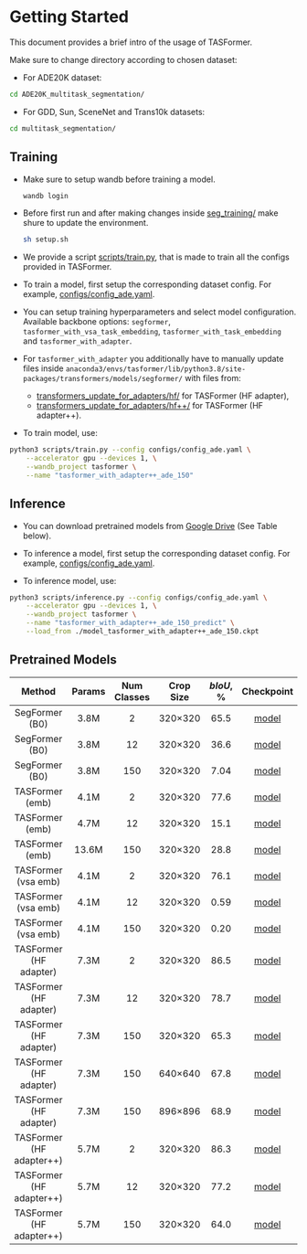 # Getting Started

This document provides a brief intro of the usage of TASFormer.

Make sure to change directory according to chosen dataset:

- For ADE20K dataset:
```bash
cd ADE20K_multitask_segmentation/
```
- For GDD, Sun, SceneNet and Trans10k datasets: 
```bash
cd multitask_segmentation/
```
## Training

- Make sure to setup wandb before training a model.

  ```bash
  wandb login
  ```
- Before first run and after making changes inside [seg_training/](ADE20K_multitask_segmentation/seg_training/) make shure to update the environment.

  ```bash
  sh setup.sh
  ```

- We provide a script [scripts/train.py](ADE20K_multitask_segmentation/scripts/train.py), that is made to train all the configs provided in TASFormer.

- To train a model, first setup the corresponding dataset config. For example, [configs/config_ade.yaml](ADE20K_multitask_segmentation/configs/config_ade.yaml).

- You can setup training hyperparameters and select model configuration. Available backbone options: `segformer`, `tasformer_with_vsa_task_embedding`, `tasformer_with_task_embedding` and `tasformer_with_adapter`.

- For `tasformer_with_adapter` you additionally have to manually update files inside `anaconda3/envs/tasformer/lib/python3.8/site-packages/transformers/models/segformer/` with files from:
  - [transformers_update_for_adapters/hf/](transformers_update_for_adapters/hf/) for TASFormer (HF adapter),
  - [transformers_update_for_adapters/hf++/](transformers_update_for_adapters/hf%2B%2B/) for TASFormer (HF adapter++).

- To train model, use:

```bash
python3 scripts/train.py --config configs/config_ade.yaml \
    --accelerator gpu --devices 1, \
    --wandb_project tasformer \
    --name "tasformer_with_adapter++_ade_150"
```

## Inference

- You can download pretrained models from [Google Drive](#pretrained-models) (See Table below).

- To inference a model, first setup the corresponding dataset config. For example, [configs/config_ade.yaml](ADE20K_multitask_segmentation/configs/config_ade.yaml).

- To inference model, use:

```bash
python3 scripts/inference.py --config configs/config_ade.yaml \
    --accelerator gpu --devices 1, \
    --wandb_project tasformer \
    --name "tasformer_with_adapter++_ade_150_predict" \
    --load_from ./model_tasformer_with_adapter++_ade_150.ckpt 
```

## Pretrained Models 
| Method | Params | Num Classes | Crop Size | $bIoU$, % | Checkpoint |
|   :---:| :---:   |  :---: |    :---:   |    :---:   |    :---:   |
| SegFormer (B0) | 3.8M | 2 | 320&times;320 | 65.5 | [model](https://drive.google.com/file/d/1He4BffxQ95-aGqG_mf-V7e7kOtzkpG9m/view?usp=share_link) |
| SegFormer (B0) | 3.8M | 12 | 320&times;320 | 36.6 | [model](https://drive.google.com/file/d/1l7AFDGU6CMUYpbj-lfPvuQsHsvRO43Da/view?usp=share_link) |
| SegFormer (B0) | 3.8M | 150 | 320&times;320 | 7.04 | [model](https://drive.google.com/file/d/152QlhIACRD1QJ6AwHtpnsiPTzN8RhNAe/view?usp=share_link) |
| TASFormer (emb) | 4.1M | 2 | 320&times;320 | 77.6 | [model](https://drive.google.com/file/d/1Z3HgILxH2Et0iKDwwTHfw5zMhInQlr0n/view?usp=share_link) |
| TASFormer (emb) | 4.7M | 12 | 320&times;320 | 15.1 | [model](https://drive.google.com/file/d/1OmgqJHjPIwp7T0MukHwZdEh8oyAJf77t/view?usp=share_link) |
| TASFormer (emb) | 13.6M | 150 | 320&times;320 | 28.8 | [model](https://drive.google.com/file/d/1NXYU2eGip7R3yhVVk3XZ7u2_qjLhZcu8/view?usp=share_link) |
| TASFormer (vsa emb) | 4.1M | 2 | 320&times;320 | 76.1 | [model](https://drive.google.com/file/d/1Rdl3-ANu7C7hW65MJP8QjY5mtIHOuwyS/view?usp=share_link) |
| TASFormer (vsa emb) | 4.1M | 12 | 320&times;320 | 0.59 | [model](https://drive.google.com/file/d/1DtdpiQrntwPqrxl48K7h_UP8Zwm2SMEQ/view?usp=share_link) |
| TASFormer (vsa emb) | 4.1M | 150 | 320&times;320 | 0.20 | [model](https://drive.google.com/file/d/1RwF88JoSNGKpO2c1qcvBJqw1CmN74uAR/view?usp=share_link) |
| TASFormer (HF adapter) | 7.3M | 2 | 320&times;320 | 86.5 | [model](https://drive.google.com/file/d/1K2LjAMoxjr9Kc83kF_9aUwR_vUjPLMCB/view?usp=share_link) |
| TASFormer (HF adapter) | 7.3M | 12 | 320&times;320 | 78.7 | [model](https://drive.google.com/file/d/1ALZdDXM9Mq3BWHNZmEL8aH0DsSN8QE8I/view?usp=share_link) |
| TASFormer (HF adapter) | 7.3M | 150 | 320&times;320 | 65.3 | [model](https://drive.google.com/file/d/1E8D-ahBjvp-sPonyNCPwvTWeg8iezdN5/view?usp=share_link) |
| TASFormer (HF adapter) | 7.3M |150 | 640&times;640 | 67.8 | [model](https://drive.google.com/file/d/1r8Ea7poabAPVhMJ10Is83X_yx0iNtQqv/view?usp=share_link) |
| TASFormer (HF adapter) | 7.3M | 150 | 896&times;896 | 68.9 | [model](https://drive.google.com/file/d/1gpvXgGPYZ9aPSNtRy6j34bGmfApmh3Lt/view?usp=share_link) |
| TASFormer (HF adapter++) | 5.7M | 2 | 320&times;320 | 86.3 | [model](https://drive.google.com/file/d/1Ld9Cwbc4E3yR1iTzR41LEASWK9G0qF0J/view?usp=share_link) |
| TASFormer (HF adapter++) | 5.7M | 12 | 320&times;320 | 77.2 | [model](https://drive.google.com/file/d/10RoS8hAhcjPaH5zPYoqNhLn2X_mFQIQ3/view?usp=share_link) |
| TASFormer (HF adapter++) | 5.7M | 150 | 320&times;320 | 64.0 | [model](https://drive.google.com/file/d/1zk0g2curcEJ4qwbtVYq6hpsPguLHz9Ip/view?usp=share_link) |